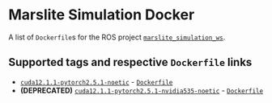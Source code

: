 # Marslite Simulation Docker

A list of `Dockerfile`s for the ROS project [`marslite_simulation_ws`](https://github.com/HandianYang/marslite_simulation_ws).

## Supported tags and respective `Dockerfile` links
* [`cuda12.1.1-pytorch2.5.1-noetic`](https://hub.docker.com/layers/handianyang/marslite-simulation/cuda12.1.1-pytorch2.5.1-noetic/images/sha256-dbcb87e6fea14d76302abe128feb0d82ed4f469f07a06f9bcb6838ec6c2ec283?context=repo) - [`Dockerfile`](https://github.com/HandianYang/marslite_simulation_docker/blob/main/cuda12-1-1_pytorch2-5-1_noetic/Dockerfile)
* **(DEPRECATED)** [`cuda12.1.1-pytorch2.5.1-nvidia535-noetic`](https://hub.docker.com/layers/handianyang/marslite-simulation/cuda12.1.1-pytorch2.5.1-nvidia535-noetic/images/sha256-25fff8f055cef7d643f14020afdc3f7c727eedaaeeb79116816cd064ed1fdfe3?context=repo) - [`Dockerfile`](https://github.com/HandianYang/marslite_simulation_docker/blob/main/cuda12-1-1_pytorch2-5-1_nvidia535_noetic/Dockerfile)
